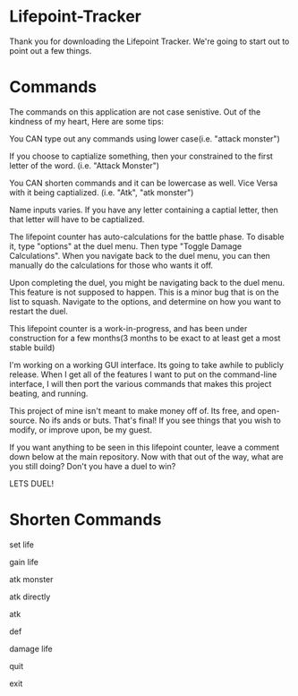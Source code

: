 # Lifepoint-Tracker

Thank you for downloading the Lifepoint Tracker. We're going to start out to point out a few things.

Commands
=========

  The commands on this application are not case senistive. Out of the kindness of my heart, Here are some tips:
  
  You CAN type out any commands using lower case(i.e. "attack monster")
  
  If you choose to captialize something, then your constrained to the first letter of the word. (i.e. "Attack Monster")
  
  You CAN shorten commands and it can be lowercase as well. Vice Versa with it being captialized. (i.e. "Atk", "atk monster")
  
  Name inputs varies. If you have any letter containing a captial letter, then that letter will have to be captialized.
  
  The lifepoint counter has auto-calculations for the battle phase. To disable it, type "options" at the duel menu. Then type "Toggle Damage Calculations". When you navigate back to the duel menu, you can then manually do the calculations for those who wants it off.
  
  Upon completing the duel, you might be navigating back to the duel menu. This feature is not supposed to happen. This is a minor bug that is on the list to squash. Navigate to the options, and determine on how you want to restart the duel.
  
  This lifepoint counter is a work-in-progress, and has been under construction for a few months(3 months to be exact to at least get a most stable build)
  
  I'm working on a working GUI interface. Its going to take awhile to publicly release. When I get all of the features I want to put on the command-line interface, I will then port the various commands that makes this project beating, and running.

This project of mine isn't meant to make money off of. Its free, and open-source. No ifs ands or buts. That's final! If you see things that you wish to modify, or improve upon, be my guest. 

If you want anything to be seen in this lifepoint counter, leave a comment down below at the main repository.
Now with that out of the way, what are you still doing? Don't you have a duel to win?

LETS DUEL!

Shorten Commands
================

set life

gain life

atk monster

atk directly

atk

def

damage life

quit

exit
